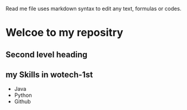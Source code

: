 Read me file uses markdown syntax to edit any text, formulas or codes.

# Welcoe to my repositry 

## Second level heading 

## my Skills in wotech-1st
- Java
- Python
- Github
